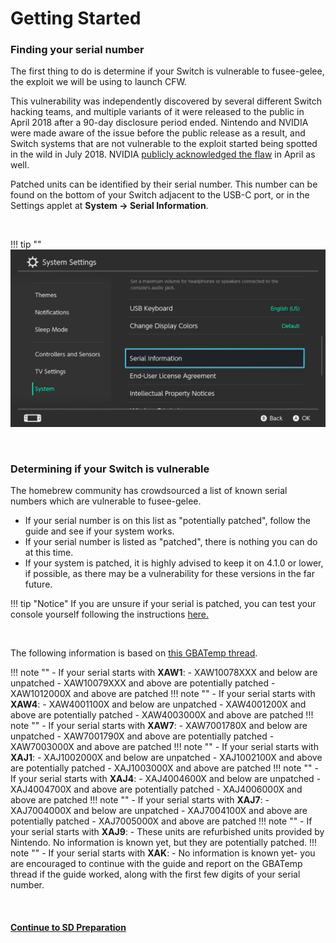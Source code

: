# Getting Started

### Finding your serial number

The first thing to do is determine if your Switch is vulnerable to fusee-gelee, the exploit we will be using to launch CFW.

This vulnerability was independently discovered by several different Switch hacking teams, and multiple variants of it were released to the public in April 2018 after a 90-day disclosure period ended. Nintendo and NVIDIA were made aware of the issue before the public release as a result, and Switch systems that are not vulnerable to the exploit started being spotted in the wild in July 2018. NVIDIA [publicly acknowledged the flaw](https://nvidia.custhelp.com/app/answers/detail/a_id/4660/~/security-notice%3A-nvidia-tegra-rcm-vulnerability) in April as well.

Patched units can be identified by their serial number. This number can be found on the bottom of your Switch adjacent to the USB-C port, or in the Settings applet at **System -> Serial Information**.

&nbsp;

!!! tip ""
    ![Visual for System Settings serial location](../user_guide/img/getting_started_serial_location.jpg)

&nbsp;

### Determining if your Switch is vulnerable

The homebrew community has crowdsourced a list of known serial numbers which are vulnerable to fusee-gelee. 

- If your serial number is on this list as "potentially patched", follow the guide and see if your system works. 
- If your serial number is listed as "patched", there is nothing you can do at this time. 
- If your system is patched, it is highly advised to keep it on 4.1.0 or lower, if possible, as there may be a vulnerability for these versions in the far future.

!!! tip "Notice"
    If you are unsure if your serial is patched, you can test your console yourself following the instructions [here.](../extras/rcm-test/)

&nbsp;

The following information is based on [this GBATemp thread](https://gbatemp.net/threads/switch-informations-by-serial-number-read-the-first-post-before-asking-questions.481215/).


!!! note ""
    - If your serial starts with **XAW1**:
        - XAW10078XXX and below are unpatched
        - XAW10079XXX and above are potentially patched
        - XAW1012000X and above are patched
!!! note ""
    - If your serial starts with **XAW4**:
        - XAW4001100X and below are unpatched
        - XAW4001200X and above are potentially patched
        - XAW4003000X and above are patched
!!! note ""
    - If your serial starts with **XAW7**:
        - XAW7001780X and below are unpatched
        - XAW7001790X and above are potentially patched
        - XAW7003000X and above are patched
!!! note ""
    - If your serial starts with **XAJ1**:
        - XAJ1002000X and below are unpatched
        - XAJ1002100X and above are potentially patched
        - XAJ1003000X and above are patched
!!! note ""
    - If your serial starts with **XAJ4**:
        - XAJ4004600X and below are unpatched
        - XAJ4004700X and above are potentially patched
        - XAJ4006000X and above are patched
!!! note ""
    - If your serial starts with **XAJ7**:
        - XAJ7004000X and below are unpatched
        - XAJ7004100X and above are potentially patched
        - XAJ7005000X and above are patched
!!! note ""
    - If your serial starts with **XAJ9**:
        - These units are refurbished units provided by Nintendo. No information is known yet, but they are potentially patched.
!!! note ""
    - If your serial starts with **XAK**:
        - No information is known yet- you are encouraged to continue with the guide and report on the GBATemp thread if the guide worked, along with the first few digits of your serial number.

&nbsp;

#### [Continue to SD Preparation <i class="fa fa-arrow-circle-right fa-lg"></i>](sd_preparation.md)